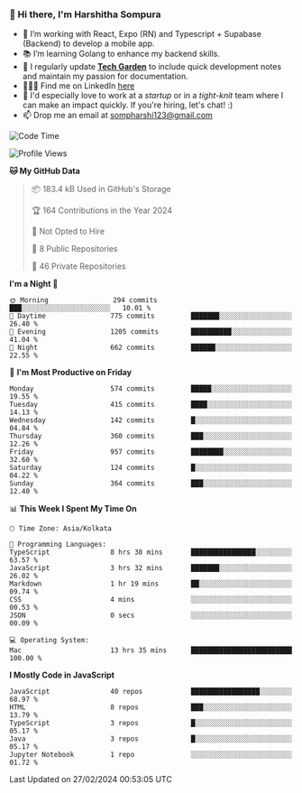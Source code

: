 ### 👋 Hi there, I'm Harshitha Sompura

- 🔧 I’m working with React, Expo (RN) and Typescript + Supabase (Backend) to develop a mobile app.
- 📚 I’m learning Golang to enhance my backend skills.
- 🌾 I regularly update **<u>[Tech Garden](https://tech-garden-hs.vercel.app/)</u>** to include quick development notes and maintain my passion for documentation.
- 👩🏻‍💻 Find me on LinkedIn <u>[here](https://www.linkedin.com/in/harshithasompura/)</u>
- 🐣 I'd especially love to work at a _startup_ or in a _tight-knit_ team where I can make an impact quickly. If you're hiring, let's chat! :)
- 📫 Drop me an email at [sompharshi123@gmail.com](mailto:sompharshi123@gmail.com)

<!--START_SECTION:waka-->
![Code Time](http://img.shields.io/badge/Code%20Time-18%20hrs%2010%20mins-blue)

![Profile Views](http://img.shields.io/badge/Profile%20Views-31-blue)

**🐱 My GitHub Data** 

> 📦 183.4 kB Used in GitHub's Storage 
 > 
> 🏆 164 Contributions in the Year 2024
 > 
> 🚫 Not Opted to Hire
 > 
> 📜 8 Public Repositories 
 > 
> 🔑 46 Private Repositories 
 > 
**I'm a Night 🦉** 

```text
🌞 Morning                294 commits         ███░░░░░░░░░░░░░░░░░░░░░░   10.01 % 
🌆 Daytime                775 commits         ███████░░░░░░░░░░░░░░░░░░   26.40 % 
🌃 Evening                1205 commits        ██████████░░░░░░░░░░░░░░░   41.04 % 
🌙 Night                  662 commits         ██████░░░░░░░░░░░░░░░░░░░   22.55 % 
```
📅 **I'm Most Productive on Friday** 

```text
Monday                   574 commits         █████░░░░░░░░░░░░░░░░░░░░   19.55 % 
Tuesday                  415 commits         ████░░░░░░░░░░░░░░░░░░░░░   14.13 % 
Wednesday                142 commits         █░░░░░░░░░░░░░░░░░░░░░░░░   04.84 % 
Thursday                 360 commits         ███░░░░░░░░░░░░░░░░░░░░░░   12.26 % 
Friday                   957 commits         ████████░░░░░░░░░░░░░░░░░   32.60 % 
Saturday                 124 commits         █░░░░░░░░░░░░░░░░░░░░░░░░   04.22 % 
Sunday                   364 commits         ███░░░░░░░░░░░░░░░░░░░░░░   12.40 % 
```


📊 **This Week I Spent My Time On** 

```text
🕑︎ Time Zone: Asia/Kolkata

💬 Programming Languages: 
TypeScript               8 hrs 38 mins       ████████████████░░░░░░░░░   63.57 % 
JavaScript               3 hrs 32 mins       ███████░░░░░░░░░░░░░░░░░░   26.02 % 
Markdown                 1 hr 19 mins        ██░░░░░░░░░░░░░░░░░░░░░░░   09.74 % 
CSS                      4 mins              ░░░░░░░░░░░░░░░░░░░░░░░░░   00.53 % 
JSON                     0 secs              ░░░░░░░░░░░░░░░░░░░░░░░░░   00.09 % 

💻 Operating System: 
Mac                      13 hrs 35 mins      █████████████████████████   100.00 % 
```

**I Mostly Code in JavaScript** 

```text
JavaScript               40 repos            █████████████████░░░░░░░░   68.97 % 
HTML                     8 repos             ███░░░░░░░░░░░░░░░░░░░░░░   13.79 % 
TypeScript               3 repos             █░░░░░░░░░░░░░░░░░░░░░░░░   05.17 % 
Java                     3 repos             █░░░░░░░░░░░░░░░░░░░░░░░░   05.17 % 
Jupyter Notebook         1 repo              ░░░░░░░░░░░░░░░░░░░░░░░░░   01.72 % 
```




 Last Updated on 27/02/2024 00:53:05 UTC
<!--END_SECTION:waka-->
